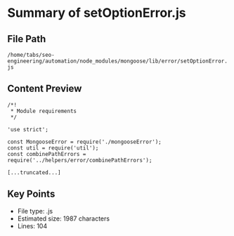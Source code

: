 # Summary of setOptionError.js
  
## File Path
`/home/tabs/seo-engineering/automation/node_modules/mongoose/lib/error/setOptionError.js`

## Content Preview
```
/*!
 * Module requirements
 */

'use strict';

const MongooseError = require('./mongooseError');
const util = require('util');
const combinePathErrors = require('../helpers/error/combinePathErrors');

[...truncated...]
```

## Key Points
- File type: .js
- Estimated size: 1987 characters
- Lines: 104
